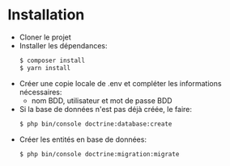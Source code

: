 # Installation
- Cloner le projet
- Installer les dépendances:
    ```bash
    $ composer install
    $ yarn install
    ```
- Créer une copie locale de .env et compléter les informations nécessaires:
    - nom BDD, utilisateur et mot de passe BDD
- Si la base de données n'est pas déjà créée, le faire:
    ```bash
    $ php bin/console doctrine:database:create
    ```
- Créer les entités en base de données:
    ```bash
    $ php bin/console doctrine:migration:migrate
    ```
